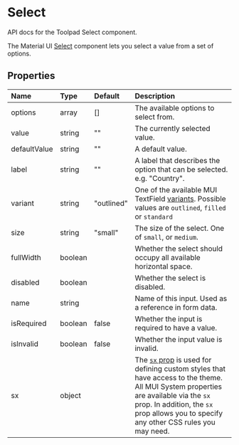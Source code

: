 <!-- This file has been auto-generated using `pnpm docs:build:api`. -->

# Select

<p class="description">API docs for the Toolpad Select component.</p>

The Material UI [Select](https://mui.com/material-ui/react-select/) component lets you select a value from a set of options.

## Properties

| Name                                        | Type                                   | Default                                      | Description                                                                                                                                                                                                                                                                          |
| :------------------------------------------ | :------------------------------------- | :------------------------------------------- | :----------------------------------------------------------------------------------------------------------------------------------------------------------------------------------------------------------------------------------------------------------------------------------- |
| <span class="prop-name">options</span>      | <span class="prop-type">array</span>   | <span class="prop-default">[]</span>         | The available options to select from.                                                                                                                                                                                                                                                |
| <span class="prop-name">value</span>        | <span class="prop-type">string</span>  | <span class="prop-default">""</span>         | The currently selected value.                                                                                                                                                                                                                                                        |
| <span class="prop-name">defaultValue</span> | <span class="prop-type">string</span>  | <span class="prop-default">""</span>         | A default value.                                                                                                                                                                                                                                                                     |
| <span class="prop-name">label</span>        | <span class="prop-type">string</span>  | <span class="prop-default">""</span>         | A label that describes the option that can be selected. e.g. "Country".                                                                                                                                                                                                              |
| <span class="prop-name">variant</span>      | <span class="prop-type">string</span>  | <span class="prop-default">"outlined"</span> | One of the available MUI TextField [variants](https://mui.com/material-ui/react-button/#basic-button). Possible values are `outlined`, `filled` or `standard`                                                                                                                        |
| <span class="prop-name">size</span>         | <span class="prop-type">string</span>  | <span class="prop-default">"small"</span>    | The size of the select. One of `small`, or `medium`.                                                                                                                                                                                                                                 |
| <span class="prop-name">fullWidth</span>    | <span class="prop-type">boolean</span> |                                              | Whether the select should occupy all available horizontal space.                                                                                                                                                                                                                     |
| <span class="prop-name">disabled</span>     | <span class="prop-type">boolean</span> |                                              | Whether the select is disabled.                                                                                                                                                                                                                                                      |
| <span class="prop-name">name</span>         | <span class="prop-type">string</span>  |                                              | Name of this input. Used as a reference in form data.                                                                                                                                                                                                                                |
| <span class="prop-name">isRequired</span>   | <span class="prop-type">boolean</span> | <span class="prop-default">false</span>      | Whether the input is required to have a value.                                                                                                                                                                                                                                       |
| <span class="prop-name">isInvalid</span>    | <span class="prop-type">boolean</span> | <span class="prop-default">false</span>      | Whether the input value is invalid.                                                                                                                                                                                                                                                  |
| <span class="prop-name">sx</span>           | <span class="prop-type">object</span>  |                                              | The [`sx` prop](https://mui.com/system/getting-started/the-sx-prop/) is used for defining custom styles that have access to the theme. All MUI System properties are available via the `sx` prop. In addition, the `sx` prop allows you to specify any other CSS rules you may need. |
